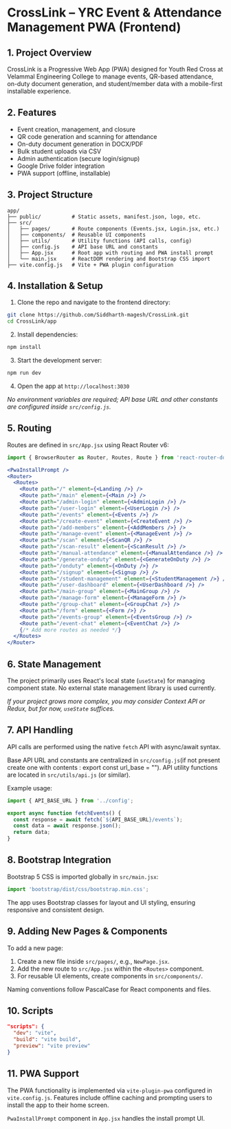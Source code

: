 # CrossLink – YRC Event & Attendance Management PWA (Frontend)

## 1. Project Overview

CrossLink is a Progressive Web App (PWA) designed for Youth Red Cross at Velammal Engineering College to manage events, QR-based attendance, on-duty document generation, and student/member data with a mobile-first installable experience.

## 2. Features

* Event creation, management, and closure
* QR code generation and scanning for attendance
* On-duty document generation in DOCX/PDF
* Bulk student uploads via CSV
* Admin authentication (secure login/signup)
* Google Drive folder integration
* PWA support (offline, installable)

## 3. Project Structure

```
app/
├── public/          # Static assets, manifest.json, logo, etc.
├── src/
│   ├── pages/       # Route components (Events.jsx, Login.jsx, etc.)
│   ├── components/  # Reusable UI components
│   ├── utils/       # Utility functions (API calls, config)
│   ├── config.js    # API base URL and constants
│   ├── App.jsx      # Root app with routing and PWA install prompt
│   └── main.jsx     # ReactDOM rendering and Bootstrap CSS import
├── vite.config.js   # Vite + PWA plugin configuration
```

## 4. Installation & Setup

1. Clone the repo and navigate to the frontend directory:

```bash
git clone https://github.com/Siddharth-magesh/CrossLink.git
cd CrossLink/app
```

2. Install dependencies:

```bash
npm install
```

3. Start the development server:

```bash
npm run dev
```

4. Open the app at `http://localhost:3030`

*No environment variables are required; API base URL and other constants are configured inside `src/config.js`.*

## 5. Routing

Routes are defined in `src/App.jsx` using React Router v6:

```jsx
import { BrowserRouter as Router, Routes, Route } from 'react-router-dom';

<PwaInstallPrompt />
<Router>
  <Routes>
    <Route path="/" element={<Landing />} />
    <Route path="/main" element={<Main />} />
    <Route path="/admin-login" element={<AdminLogin />} />
    <Route path="/user-login" element={<UserLogin />} />
    <Route path="/events" element={<Events />} />
    <Route path="/create-event" element={<CreateEvent />} />
    <Route path="/add-members" element={<AddMembers />} />
    <Route path="/manage-event" element={<ManageEvent />} />
    <Route path="/scan" element={<ScanQR />} />
    <Route path="/scan-result" element={<ScanResult />} />
    <Route path="/manual-attendance" element={<ManualAttendance />} />
    <Route path="/generate-onduty" element={<GenerateOnDuty />} />
    <Route path="/onduty" element={<OnDuty />} />
    <Route path="/signup" element={<Signup />} />
    <Route path="/student-management" element={<StudentManagement />} />
    <Route path="/user-dashboard" element={<UserDashboard />} />
    <Route path="/main-group" element={<MainGroup />} />
    <Route path="/manage-form" element={<ManageForm />} />
    <Route path="/group-chat" element={<GroupChat />} />
    <Route path="/form" element={<Form />} />
    <Route path="/events-group" element={<EventsGroup />} />
    <Route path="/event-chat" element={<EventChat />} />
    {/* Add more routes as needed */}
  </Routes>
</Router>
```

## 6. State Management

The project primarily uses React's local state (`useState`) for managing component state. No external state management library is used currently.

*If your project grows more complex, you may consider Context API or Redux, but for now, `useState` suffices.*

## 7. API Handling

API calls are performed using the native `fetch` API with async/await syntax.

Base API URL and constants are centralized in `src/config.js`(if not present create one with contents : export const url_base = ""). API utility functions are located in `src/utils/api.js` (or similar).

Example usage:

```js
import { API_BASE_URL } from '../config';

export async function fetchEvents() {
  const response = await fetch(`${API_BASE_URL}/events`);
  const data = await response.json();
  return data;
}
```

## 8. Bootstrap Integration

Bootstrap 5 CSS is imported globally in `src/main.jsx`:

```js
import 'bootstrap/dist/css/bootstrap.min.css';
```

The app uses Bootstrap classes for layout and UI styling, ensuring responsive and consistent design.

## 9. Adding New Pages & Components

To add a new page:

1. Create a new file inside `src/pages/`, e.g., `NewPage.jsx`.
2. Add the new route to `src/App.jsx` within the `<Routes>` component.
3. For reusable UI elements, create components in `src/components/`.

Naming conventions follow PascalCase for React components and files.

## 10. Scripts

```json
"scripts": {
  "dev": "vite",
  "build": "vite build",
  "preview": "vite preview"
}
```

## 11. PWA Support

The PWA functionality is implemented via `vite-plugin-pwa` configured in `vite.config.js`. Features include offline caching and prompting users to install the app to their home screen.

`PwaInstallPrompt` component in `App.jsx` handles the install prompt UI.
